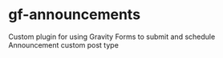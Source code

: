 # gf-announcements
Custom plugin for using Gravity Forms to submit and schedule Announcement custom post type
